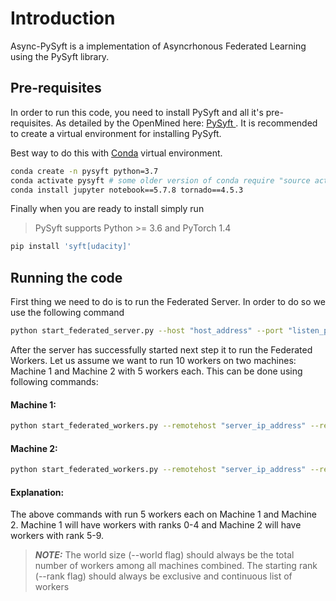# Introduction

Async-PySyft is a implementation of Asyncrhonous Federated Learning 
using the PySyft library.


## Pre-requisites

In order to run this code, you need to install PySyft and all it's 
pre-requisites. As detailed by the OpenMined here: [PySyft ](https://github.com/OpenMined/PySyft). 
It is recommended to create a virtual environment for installing PySyft. 

Best way to do this with 
[Conda](https://docs.conda.io/projects/conda/en/latest/user-guide/overview.html) virtual environment. 

```bash
conda create -n pysyft python=3.7
conda activate pysyft # some older version of conda require "source activate pysyft" instead.
conda install jupyter notebook==5.7.8 tornado==4.5.3
```

Finally when you are ready to install simply run

> PySyft supports Python >= 3.6 and PyTorch 1.4

```bash
pip install 'syft[udacity]'
```

## Running the code

First thing we need to do is to run the Federated Server. In order to do so
we use the following command

```bash
python start_federated_server.py --host "host_address" --port "listen_port"
```

After the server has successfully started next step it to run the Federated Workers. Let us assume we want to run 10 workers on two machines: Machine 1 
and Machine 2 with 5 workers each. This can be done using following commands:

#### Machine 1:
```bash
python start_federated_workers.py --remotehost "server_ip_address" --remoteport "server_listen_port" --host "server_1_ip" --port "starting_listen_port" --count 5 --rank 0 --world 10 --id "worker_id_prefix"
```

#### Machine 2:
```bash
python start_federated_workers.py --remotehost "server_ip_address" --remoteport "server_listen_port" --host "server_2_ip" --port "starting_listen_port" --count 5 --rank 5 --world 10 --id "worker_id_prefix"
```

#### Explanation:

The above commands with run 5 workers each on Machine 1 and Machine 2. Machine 1 will have workers with ranks 0-4 and Machine 2 will have workers with rank 5-9.

> **_NOTE:_**
> The world size (--world flag) should always be the total number of workers among all machines combined. The starting rank (--rank flag) should always be exclusive and continuous
list of workers








